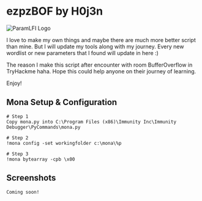 # ezpzBOF by H0j3n

![ParamLFI Logo](https://github.com/H0j3n/EazyPeazy/blob/master/My%20Tools/Ezpz%20BOF/img/logo.PNG)

I love to make my own things and maybe there are much more better script than mine. But I will update my tools along with my journey. Every new wordlist or new parameters that I found will update in here :)

The reason I make this script after encounter with room BufferOverflow in TryHackme haha. Hope this could help anyone on their journey of learning.

Enjoy!

## Mona Setup & Configuration

```
# Step 1 
Copy mona.py into C:\Program Files (x86)\Immunity Inc\Immunity Debugger\PyCommands\mona.py

# Step 2
!mona config -set workingfolder c:\mona\%p

# Step 3
!mona bytearray -cpb \x00
```

## Screenshots

```
Coming soon!
```